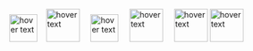 
 <img src="https://upload.wikimedia.org/wikipedia/commons/thumb/9/9a/Visual_Studio_Code_1.35_icon.svg/2048px-Visual_Studio_Code_1.35_icon.svg.png" width="50" title="hover text"> &nbsp; &nbsp;<img src="https://upload.wikimedia.org/wikipedia/commons/thumb/2/2c/Visual_Studio_Icon_2022.svg/1200px-Visual_Studio_Icon_2022.svg.png" width="60" title="hover text"> &nbsp; &nbsp; <img src="https://upload.wikimedia.org/wikipedia/commons/thumb/9/99/Unofficial_JavaScript_logo_2.svg/2048px-Unofficial_JavaScript_logo_2.svg.png" width="50" title="hover text" > &nbsp; &nbsp; <img src="https://upload.wikimedia.org/wikipedia/commons/thumb/d/d2/C_Sharp_Logo_2023.svg/800px-C_Sharp_Logo_2023.svg.png" width="60" title="hover text"> &nbsp; &nbsp; <img src="https://upload.wikimedia.org/wikipedia/commons/thumb/d/d9/Node.js_logo.svg/2560px-Node.js_logo.svg.png" width="60" title="hover text"> <img src="https://miro.medium.com/max/512/1*doAg1_fMQKWFoub-6gwUiQ.png" width="60" title="hover text"></p>




<!---
MartoIT/MartoIT is a ✨ special ✨ repository because its `README.md` (this file) appears on your GitHub profile.
You can click the Preview link to take a look at your changes.
--->
